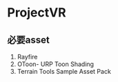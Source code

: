 # ProjectVR

## 必要asset

1. Rayfire
2. OToon- URP Toon Shading
3. Terrain Tools Sample Asset Pack
 


